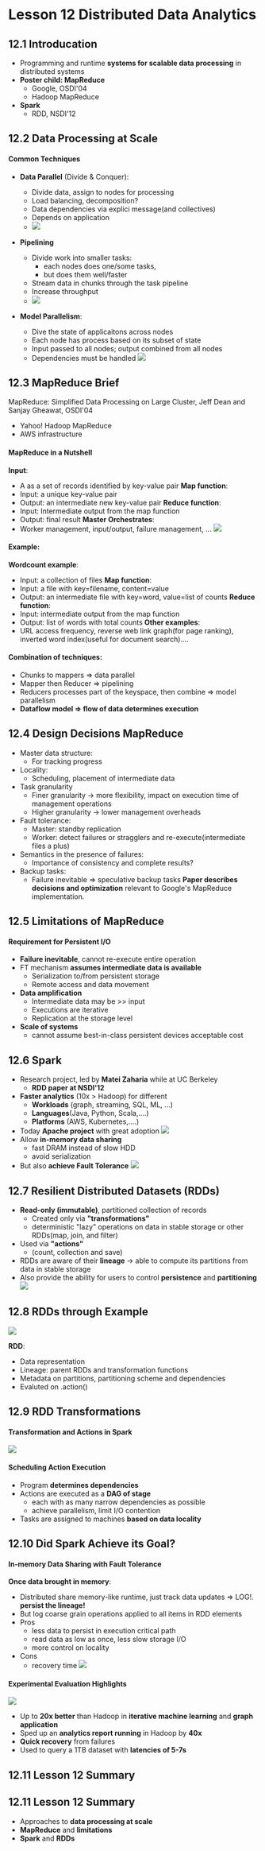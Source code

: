 # Lesson 12 Distributed Data Analytics

## 12.1 Introducation

- Programming and runtime **systems for scalable data processing** in distributed systems
- **Poster child: MapReduce**
  - Google, OSDI'04
  - Hadoop MapReduce
- **Spark**
  - RDD, NSDI'12

## 12.2 Data Processing at Scale

#### Common Techniques

- **Data Parallel** (Divide & Conquer):

  - Divide data, assign to nodes for processing
  - Load balancing, decomposition?
  - Data dependencies via explici message(and collectives)
  - Depends on application
  - ![](images/2021-04-30-15-25-03.png)

- **Pipelining**
  - Divide work into smaller tasks:
    - each nodes does one/some tasks,
    - but does them well/faster
  - Stream data in chunks through the task pipeline
  - Increase throughput
  - ![](images/2021-04-30-15-29-47.png)
- **Model Parallelism**:
  - Dive the state of applicaitons across nodes
  - Each node has process based on its subset of state
  - Input passed to all nodes; output combined from all nodes
  - Dependencies must be handled
    ![](images/2021-04-30-15-32-38.png)

## 12.3 MapReduce Brief

MapReduce: Simplified Data Processing on Large Cluster, Jeff Dean and Sanjay Gheawat, OSDI'04

- Yahoo! Hadoop MapReduce
- AWS infrastructure

#### MapReduce in a Nutshell

**Input**:

- A as a set of records identified by key-value pair
  **Map function**:
- Input: a unique key-value pair
- Output: an intermediate new key-value pair
  **Reduce function**:
- Input: Intermediate output from the map function
- Output: final result
  **Master Orchestrates**:
- Worker management, input/output, failure management, ...
  ![](images/2021-04-30-16-33-33.png)

#### Example:

**Wordcount example**:

- Input: a collection of files
  **Map function**:
- Input: a file with key=filename, content=value
- Output: an intermediate file with key=word, value=list of counts
  **Reduce function**:
- Input: intermediate output from the map function
- Output: list of words with total counts
  **Other examples**:
- URL access frequency, reverse web link graph(for page ranking), inverted word index(useful for document search)....

#### Combination of techniques:

- Chunks to mappers => data parallel
- Mapper then Reducer => pipelining
- Reducers processes part of the keyspace, then combine => model parallelism
- **Dataflow model => flow of data determines execution**

## 12.4 Design Decisions MapReduce

- Master data structure:
  - For tracking progress
- Locality:
  - Scheduling, placement of intermediate data
- Task granularity
  - Finer granularity -> more flexibility, impact on execution time of management operations
  - Higher granularity -> lower management overheads
- Fault tolerance:
  - Master: standby replication
  - Worker: detect failures or stragglers and re-execute(intermediate files a plus)
- Semantics in the presence of failures:
  - Importance of consistency and complete results?
- Backup tasks:
  - Failure inevitable => speculative backup tasks
    **Paper describes decisions and optimization** relevant to Google's MapReduce implementation.

## 12.5 Limitations of MapReduce

#### Requirement for Persistent I/O

- **Failure inevitable**, cannot re-execute entire operation
- FT mechanism **assumes intermediate data is available**
  - Serialization to/from persistent storage
  - Remote access and data movement
- **Data amplification**
  - Intermediate data may be >> input
  - Executions are iterative
  - Replication at the storage level
- **Scale of systems**
  - cannot assume best-in-class persistent devices acceptable cost

## 12.6 Spark

- Research project, led by **Matei Zaharia** while at UC Berkeley
  - **RDD paper at NSDI'12**
- **Faster analytics** (10x > Hadoop) for different
  - **Workloads** (graph, streaming, SQL, ML, ...)
  - **Languages**(Java, Python, Scala,....)
  - **Platforms** (AWS, Kubernetes,....)
- Today **Apache project** with great adoption
  ![](images/2021-04-30-16-55-00.png)
- Allow **in-memory data sharing**
  - fast DRAM instead of slow HDD
  - avoid serialization
- But also **achieve Fault Tolerance**
  ![](images/2021-04-30-16-56-22.png)

## 12.7 Resilient Distributed Datasets (RDDs)

- **Read-only (immutable)**, partitioned collection of records
  - Created only via **"transformations"**
  - deterministic "lazy" operations on data in stable storage or other RDDs(map, join, and filter)
- Used via **"actions"**
  - (count, collection and save)
- RDDs are aware of their **lineage** -> able to compute its partitions from data in stable storage
- Also provide the ability for users to control **persistence** and **partitioning**
  ![](images/2021-04-30-17-04-37.png)

## 12.8 RDDs through Example

![](images/2021-04-30-17-16-53.png)

**RDD**:

- Data representation
- Lineage: parent RDDs and transformation functions
- Metadata on partitions, partitioning scheme and dependencies
- Evaluted on .action()

## 12.9 RDD Transformations

#### Transformation and Actions in Spark

![](images/2021-04-30-17-20-20.png)

#### Scheduling Action Execution

- Program **determines dependencies**
- Actions are executed as a **DAG of stage**
  - each with as many narrow dependencies as possible
  - achieve parallelism, limit I/O contention
- Tasks are assigned to machines **based on data locality**

## 12.10 Did Spark Achieve its Goal?

#### In-memory Data Sharing with Fault Tolerance

**Once data brought in memory**:

- Distributed share memory-like runtime, just track data updates
  => LOG!.
  **persist the lineage!**
- But log coarse grain operations applied to all items in RDD elements
- Pros
  - less data to persist in execution critical path
  - read data as low as once, less slow storage I/O
  - more control on locality
- Cons
  - recovery time
    ![](images/2021-04-30-17-31-15.png)

#### Experimental Evaluation Highlights

![](images/2021-04-30-17-32-00.png)

- Up to **20x better** than Hadoop in **iterative machine learning** and **graph application**
- Sped up an **analytics report running** in Hadoop by **40x**
- **Quick recovery** from failures
- Used to query a 1TB dataset with **latencies of 5-7s**

## 12.11 Lesson 12 Summary

## 12.11 Lesson 12 Summary

- Approaches to **data processing at scale**
- **MapReduce** and **limitations**
- **Spark** and **RDDs**
